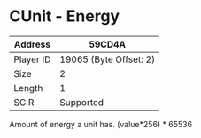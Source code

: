 #  CUnit - Energy
Address   | 59CD4A
----------|-------------
Player ID | 19065 (Byte Offset: 2)
Size 	  | 2
Length 	  | 1
SC:R      | Supported

Amount of energy a unit has. (value*256) * 65536
